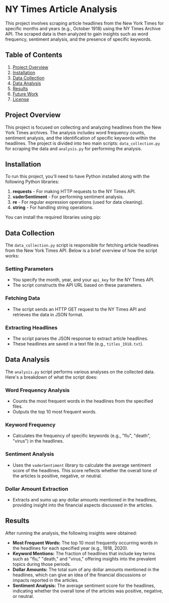 # NY Times Article Analysis

This project involves scraping article headlines from the New York Times for specific months and years (e.g., October 1918) using the NY Times Archive API. The scraped data is then analyzed to gain insights such as word frequency, sentiment analysis, and the presence of specific keywords.

## Table of Contents

1. [Project Overview](#project-overview)
2. [Installation](#installation)
3. [Data Collection](#data-collection)
4. [Data Analysis](#data-analysis)
5. [Results](#results)
6. [Future Work](#future-work)
7. [License](#license)

## Project Overview

This project is focused on collecting and analyzing headlines from the New York Times archives. The analysis includes word frequency counts, sentiment analysis, and the identification of specific keywords within the headlines. The project is divided into two main scripts: `data_collection.py` for scraping the data and `analysis.py` for performing the analysis.

## Installation

To run this project, you'll need to have Python installed along with the following Python libraries:

1. **requests** - For making HTTP requests to the NY Times API.
2. **vaderSentiment** - For performing sentiment analysis.
3. **re** - For regular expression operations (used for data cleaning).
4. **string** - For handling string operations.

You can install the required libraries using pip:

## Data Collection

The `data_collection.py` script is responsible for fetching article headlines from the New York Times API. Below is a brief overview of how the script works:

### Setting Parameters

- You specify the month, year, and your `api_key` for the NY Times API.
- The script constructs the API URL based on these parameters.

### Fetching Data

- The script sends an HTTP GET request to the NY Times API and retrieves the data in JSON format.

### Extracting Headlines

- The script parses the JSON response to extract article headlines.
- These headlines are saved in a text file (e.g., `titles_1918.txt`).


## Data Analysis

The `analysis.py` script performs various analyses on the collected data. Here's a breakdown of what the script does:

### Word Frequency Analysis

- Counts the most frequent words in the headlines from the specified files.
- Outputs the top 10 most frequent words.

### Keyword Frequency

- Calculates the frequency of specific keywords (e.g., "flu", "death", "virus") in the headlines.

### Sentiment Analysis

- Uses the `vaderSentiment` library to calculate the average sentiment score of the headlines. This score reflects whether the overall tone of the articles is positive, negative, or neutral.

### Dollar Amount Extraction

- Extracts and sums up any dollar amounts mentioned in the headlines, providing insight into the financial aspects discussed in the articles.

## Results

After running the analysis, the following insights were obtained:

- **Most Frequent Words:** The top 10 most frequently occurring words in the headlines for each specified year (e.g., 1918, 2020).
- **Keyword Mentions:** The fraction of headlines that include key terms such as "flu," "death," and "virus," offering insights into the prevalent topics during those periods.
- **Dollar Amounts:** The total sum of any dollar amounts mentioned in the headlines, which can give an idea of the financial discussions or impacts reported in the articles.
- **Sentiment Analysis:** The average sentiment score for the headlines, indicating whether the overall tone of the articles was positive, negative, or neutral.


